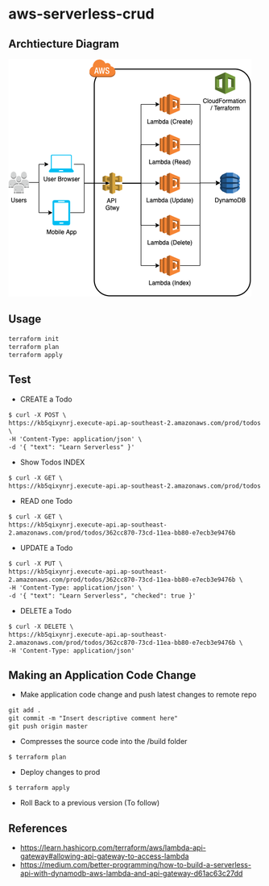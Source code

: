 # aws-serverless-crud

## Archtiecture Diagram
![Image description](https://github.com/jrdalino/aws-serverless-crud/blob/master/images/architecture-diagram.png)

## Usage
```
terraform init
terraform plan
terraform apply
```

## Test
- CREATE a Todo
```
$ curl -X POST \
https://kb5qixynrj.execute-api.ap-southeast-2.amazonaws.com/prod/todos \
-H 'Content-Type: application/json' \
-d '{ "text": "Learn Serverless" }'
```

- Show Todos INDEX
```
$ curl -X GET \
https://kb5qixynrj.execute-api.ap-southeast-2.amazonaws.com/prod/todos
```

- READ one Todo
```
$ curl -X GET \
https://kb5qixynrj.execute-api.ap-southeast-2.amazonaws.com/prod/todos/362cc870-73cd-11ea-bb80-e7ecb3e9476b
```

- UPDATE a Todo
```
$ curl -X PUT \
https://kb5qixynrj.execute-api.ap-southeast-2.amazonaws.com/prod/todos/362cc870-73cd-11ea-bb80-e7ecb3e9476b \
-H 'Content-Type: application/json' \
-d '{ "text": "Learn Serverless", "checked": true }'
```

- DELETE a Todo
```
$ curl -X DELETE \
https://kb5qixynrj.execute-api.ap-southeast-2.amazonaws.com/prod/todos/362cc870-73cd-11ea-bb80-e7ecb3e9476b \
-H 'Content-Type: application/json'
```

## Making an Application Code Change
- Make application code change and push latest changes to remote repo
```
git add .
git commit -m "Insert descriptive comment here"
git push origin master
```
- Compresses the source code into the /build folder
```
$ terraform plan 
```
- Deploy changes to prod
```
$ terraform apply
```
- Roll Back to a previous version (To follow)

## References
- https://learn.hashicorp.com/terraform/aws/lambda-api-gateway#allowing-api-gateway-to-access-lambda
- https://medium.com/better-programming/how-to-build-a-serverless-api-with-dynamodb-aws-lambda-and-api-gateway-d61ac63c27dd